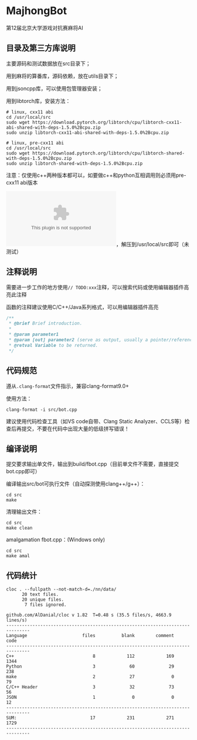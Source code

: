# MajhongBot
第12届北京大学游戏对抗赛麻将AI

## 目录及第三方库说明
主要源码和测试数据放在src目录下；

用到麻将的算番库，源码依赖，放在utils目录下；

用到jsoncpp库，可以使用包管理器安装；

用到libtorch库，安装方法：

```shell
# linux, cxx11 abi
cd /usr/local/src
sudo wget https://download.pytorch.org/libtorch/cpu/libtorch-cxx11-abi-shared-with-deps-1.5.0%2Bcpu.zip
sudo unzip libtorch-cxx11-abi-shared-with-deps-1.5.0%2Bcpu.zip

# linux, pre-cxx11 abi
cd /usr/local/src
sudo wget https://download.pytorch.org/libtorch/cpu/libtorch-shared-with-deps-1.5.0%2Bcpu.zip
sudo unzip libtorch-shared-with-deps-1.5.0%2Bcpu.zip
```

注意：仅使用c++两种版本都可以，如要做c++和python互相调用则必须用pre-cxx11 abi版本

![Mac OS 预编译包](https://download.pytorch.org/libtorch/cpu/libtorch-macos-1.5.0.zip)，解压到/usr/local/src即可（未测试）

## 注释说明
需要进一步工作的地方使用`// TODO:xxx`注释，可以搜索代码或使用编辑器插件高亮此注释

函数的注释建议使用C/C++/Java系列格式，可以用编辑器插件高亮
```cpp
/**
 * @brief Brief introduction.
 *
 * @param parameter1
 * @param [out] parameter2 (serve as output, usually a pointer/reference)
 * @retval Variable to be returned.
 */
```

## 代码规范
遵从`.clang-format`文件指示，兼容clang-format9.0+

使用方法：
```shell
clang-format -i src/bot.cpp
```

建议使用代码检查工具（如VS code自带、Clang Static Analyzer、CCLS等）检查后再提交，不要在代码中出现大量的低级拼写错误！

## 编译说明
提交要求输出单文件，输出到build/fbot.cpp（目前单文件不需要，直接提交bot.cpp即可）

编译输出src/bot可执行文件（自动探测使用clang++/g++）：

```shell
cd src
make
```

清理输出文件：

```shell
cd src
make clean
```

amalgamation fbot.cpp：(Windows only)

```shell
cd src
make amal
```

## 代码统计
```
cloc . --fullpath --not-match-d=./nn/data/
      20 text files.
      20 unique files.                              
       7 files ignored.

github.com/AlDanial/cloc v 1.82  T=0.48 s (35.5 files/s, 4663.9 lines/s)
-------------------------------------------------------------------------------
Language                     files          blank        comment           code
-------------------------------------------------------------------------------
C++                              8            112            169           1344
Python                           3             60             29            238
make                             2             27              0             79
C/C++ Header                     3             32             73             56
JSON                             1              0              0             12
-------------------------------------------------------------------------------
SUM:                            17            231            271           1729
-------------------------------------------------------------------------------
```